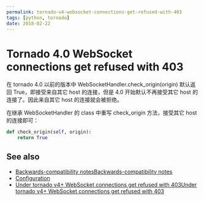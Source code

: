 ```yaml
---
permalink: tornado-v4-websocket-connections-get-refused-with-403
tags: [python, tornado]
date: 2018-02-22
---
```


# Tornado 4.0 WebSocket connections get refused with 403

在 tornado 4.0 以前的版本中 WebSocketHandler.check_origin(origin) 默认返回 True，即接受来自其它 host 的连接，但是 4.0 开始默认不再接受其它 host 的连接了。因此来自其它 host 的连接就会被拒绝。

在继承 WebSocketHandler 的 class 中重写 check_origin 方法，接受其它 host 的连接即可：

```python
def check_origin(self, origin):
    return True
```

## See also

* [Backwards-compatibility notesBackwards-compatibility notes](http://www.tornadoweb.org/en/stable/releases/v4.0.0.html#backwards-compatibility-notes)
* [Configuration](http://www.tornadoweb.org/en/stable/websocket.html#tornado.websocket.WebSocketHandler.check_origin)
* [Under tornado v4+ WebSocket connections get refused with 403Under tornado v4+ WebSocket connections get refused with 403](http://stackoverflow.com/questions/24800436/under-tornado-v4-websocket-connections-get-refused-with-403)
